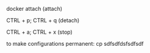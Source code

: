 docker attach (attach)

CTRL + p; CTRL + q (detach)

CTRL + a; CTRL + x (stop)

to make configurations permanent: cp sdfsdfdsfsdfsdf
